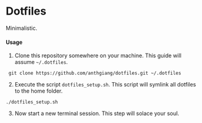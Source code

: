 # Dotfiles

Minimalistic.

#### Usage
1. Clone this repository somewhere on your machine. 
This guide will assume `~/.dotfiles`.

```
 git clone https://github.com/anthgiang/dotfiles.git ~/.dotfiles
```

2. Execute the script `dotfiles_setup.sh`.
This script will symlink all dotfiles to the home folder.

```
./dotfiles_setup.sh
```

3. Now start a new terminal session.
This step will solace your soul.